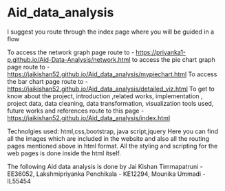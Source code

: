 # Aid_data_analysis 

I suggest you route through the index page where you will be guided in a flow

To access the network graph page route to - https://priyanka1-p.github.io/Aid-Data-Analysis/network.html
to access the pie chart graph page route to - https://jaikishan52.github.io/Aid_data_analysis/mypiechart.html
To access the bar chart page route to - https://jaikishan52.github.io/Aid_data_analysis/detailed_viz.html
To get to know about the project, introduction ,related works, implementation , project data, data cleaning, data transformation, visualization tools used, future works and references  route to this page - https://jaikishan52.github.io/Aid_data_analysis/index.html

Technolgies used: html,css,bootstrap, java script,jquery
Here you can find all the images which are included in the website and also all the routing pages mentioned above in html format.
All the styling and scripting for the web pages is done inside the html itself.

The following Aid data analysis is done by 
Jai Kishan Timmapatruni - EE36052, 
Lakshmipriyanka Penchikala - KE12294, 
Mounika Ummadi - IL55454
